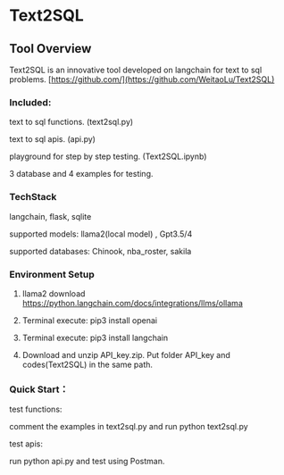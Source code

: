 # Text2SQL

## Tool Overview

Text2SQL is an innovative tool developed on langchain for text to sql problems. 
[https://github.com/](https://github.com/WeitaoLu/Text2SQL)


### Included:

text to sql functions. (text2sql.py)

text to sql apis. (api.py)

playground for step by step testing. (Text2SQL.ipynb)

3 database and 4 examples for testing. 

### TechStack

langchain, flask, sqlite

supported models: llama2(local model) , Gpt3.5/4

supported databases: Chinook, nba_roster, sakila


### Environment Setup

1.	llama2 download
https://python.langchain.com/docs/integrations/llms/ollama

2.	Terminal execute: pip3 install openai
3.	Terminal execute: pip3 install langchain
4.	Download and unzip API_key.zip. Put folder API_key and codes(Text2SQL) in the same path.



### Quick Start：

test functions:

comment the examples in text2sql.py and run python text2sql.py

test apis:

run python api.py and test using Postman.
